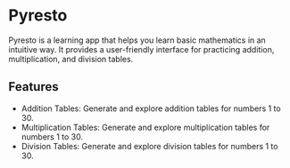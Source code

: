 # Pyresto
Pyresto is a learning app that helps you learn basic mathematics in an intuitive way. It provides a user-friendly interface for practicing addition, multiplication, and division tables.

## Features
- Addition Tables: Generate and explore addition tables for numbers 1 to 30.
- Multiplication Tables: Generate and explore multiplication tables for numbers 1 to 30.
- Division Tables: Generate and explore division tables for numbers 1 to 30.